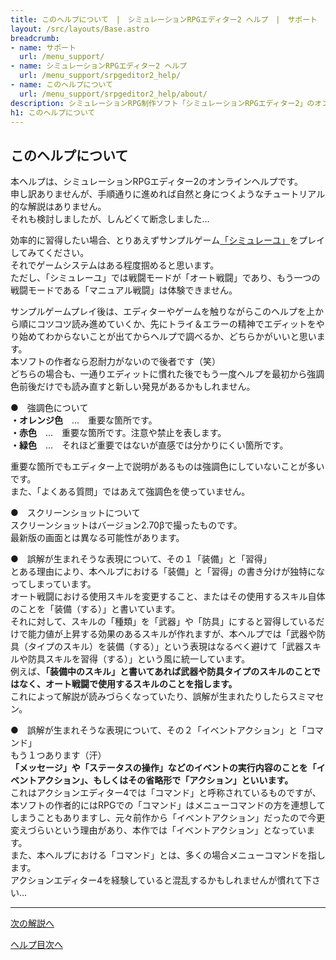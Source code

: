 ```yaml
---
title: このヘルプについて　|　シミュレーションRPGエディター2 ヘルプ　|　サポート　｜　おもしろゲーム神殿
layout: /src/layouts/Base.astro
breadcrumb:
- name: サポート
  url: /menu_support/
- name: シミュレーションRPGエディター2 ヘルプ
  url: /menu_support/srpgeditor2_help/
- name: このヘルプについて
  url: /menu_support/srpgeditor2_help/about/
description: シミュレーションRPG制作ソフト「シミュレーションRPGエディター2」のオンラインヘルプ。「このヘルプについて」。
h1: このヘルプについて　
---
```


## このヘルプについて

本ヘルプは、シミュレーションRPGエディター2のオンラインヘルプです。  
申し訳ありませんが、手順通りに進めれば自然と身につくようなチュートリアル的な解説はありません。  
それも検討しましたが、しんどくて断念しました…  

効率的に習得したい場合、とりあえずサンプルゲーム[「シミュレーユ」](/menu_game/Simulayu/)をプレイしてみてください。  
それでゲームシステムはある程度掴めると思います。  
ただし、「シミュレーユ」では戦闘モードが「オート戦闘」であり、もう一つの戦闘モードである「マニュアル戦闘」は体験できません。  

サンプルゲームプレイ後は、エディターやゲームを触りながらこのヘルプを上から順にコツコツ読み進めていくか、先にトライ＆エラーの精神でエディットをやり始めてわからないことが出てからヘルプで調べるか、どちらかがいいと思います。  
本ソフトの作者なら忍耐力がないので後者です（笑）  
どちらの場合も、一通りエディットに慣れた後でもう一度ヘルプを最初から強調色前後だけでも読み直すと新しい発見があるかもしれません。  

●　強調色について  
**・オレンジ色**　…　重要な箇所です。  
**・赤色**　…　重要な箇所です。注意や禁止を表します。  
**・緑色**　…　それほど重要ではないが直感では分かりにくい箇所です。  
  
重要な箇所でもエディター上で説明があるものは強調色にしていないことが多いです。  
また、「よくある質問」ではあえて強調色を使っていません。  

●　スクリーンショットについて  
スクリーンショットはバージョン2.70βで撮ったものです。  
最新版の画面とは異なる可能性があります。  

●　誤解が生まれそうな表現について、その１「装備」と「習得」  
とある理由により、本ヘルプにおける「装備」と「習得」の書き分けが独特になってしまっています。  
オート戦闘における使用スキルを変更すること、またはその使用するスキル自体のことを「装備（する）」と書いています。  
それに対して、スキルの「種類」を「武器」や「防具」にすると習得しているだけで能力値が上昇する効果のあるスキルが作れますが、本ヘルプでは「武器や防具（タイプのスキル）を装備（する）」という表現はなるべく避けて「武器スキルや防具スキルを習得（する）」という風に統一しています。  
例えば、**「装備中のスキル」と書いてあれば武器や防具タイプのスキルのことではなく、オート戦闘で使用するスキルのことを指します。**  
これによって解説が読みづらくなっていたり、誤解が生まれたりしたらスミマセン。  

●　誤解が生まれそうな表現について、その２「イベントアクション」と「コマンド」  
もう１つあります（汗）  
**「メッセージ」や「ステータスの操作」などのイベントの実行内容のことを「イベントアクション」、もしくはその省略形で「アクション」といいます。**  
これはアクションエディター4では「コマンド」と呼称されているものですが、本ソフトの作者的にはRPGでの「コマンド」はメニューコマンドの方を連想してしまうこともありますし、元々前作から「イベントアクション」だったので今更変えづらいという理由があり、本作では「イベントアクション」となっています。  
また、本ヘルプにおける「コマンド」とは、多くの場合メニューコマンドを指します。  
アクションエディター4を経験していると混乱するかもしれませんが慣れて下さい…


---

  

[次の解説へ](../qa/)

[ヘルプ目次へ](../)
